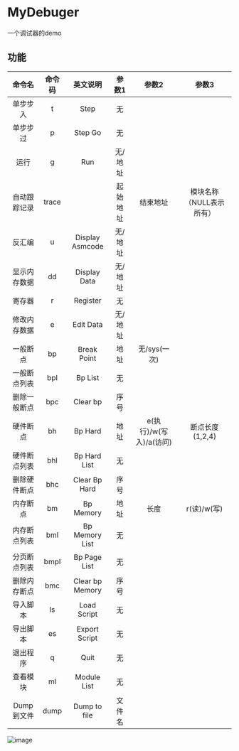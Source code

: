 # MyDebuger
一个调试器的demo



## 功能

|  **命令名**  | **命令码** |  **英文说明**   | **参数1** |        **参数2**        |        **参数3**         |
| :----------: | :--------: | :-------------: | :-------: | :---------------------: | :----------------------: |
|   单步步入   |     t      |      Step       |    无     |                         |                          |
|   单步步过   |     p      |     Step Go     |    无     |                         |                          |
|     运行     |     g      |       Run       |  无/地址  |                         |                          |
| 自动跟踪记录 |   trace    |                 | 起始地址  |        结束地址         | 模块名称（NULL表示所有） |
|    反汇编    |     u      | Display Asmcode |  无/地址  |                         |                          |
| 显示内存数据 |     dd     |  Display Data   |  无/地址  |                         |                          |
|    寄存器    |     r      |    Register     |    无     |                         |                          |
| 修改内存数据 |     e      |    Edit Data    |  无/地址  |                         |                          |
|   一般断点   |     bp     |   Break Point   |   地址    |      无/sys(一次)       |                          |
| 一般断点列表 |    bpl     |     Bp List     |    无     |                         |                          |
| 删除一般断点 |    bpc     |    Clear bp     |   序号    |                         |                          |
|   硬件断点   |     bh     |     Bp Hard     |   地址    | e(执行)/w(写入)/a(访问) |     断点长度(1,2,4)      |
| 硬件断点列表 |    bhl     |  Bp Hard List   |    无     |                         |                          |
| 删除硬件断点 |    bhc     |  Clear Bp Hard  |   序号    |                         |                          |
|   内存断点   |     bm     |    Bp Memory    |   地址    |          长度           |       r(读)/w(写)        |
| 内存断点列表 |    bml     | Bp Memory List  |    无     |                         |                          |
| 分页断点列表 |    bmpl    |  Bp Page List   |    无     |                         |                          |
| 删除内存断点 |    bmc     | Clear bp Memory |   序号    |                         |                          |
|   导入脚本   |     ls     |   Load Script   |    无     |                         |                          |
|   导出脚本   |     es     |  Export Script  |    无     |                         |                          |
|   退出程序   |     q      |      Quit       |    无     |                         |                          |
|   查看模块   |     ml     |   Module List   |    无     |                         |                          |
|  Dump到文件  |    dump    |  Dump to file   |  文件名   |                         |                          |

![image](https://github.com/l0yuee/MyDebuger/blob/master/img/1.png)
